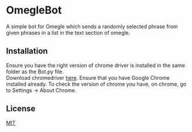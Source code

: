 # OmegleBot
A simple bot for Omegle which sends a randomly selected phrase from given phrases in a list in the text section of omegle.

## Installation
Ensure you have the right version of chrome driver is installed in the same folder as the Bot.py file.  
Download chromedriver [here](https://chromedriver.chromium.org/downloads). Ensure that you have Google Chrome installed already. To check the version of chrome you have, on chrome, go to Settings -> About Chrome.

## License

[MIT](https://choosealicense.com/licenses/mit/)
